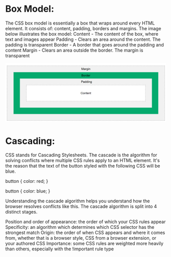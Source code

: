 # Box Model:

The CSS box model is essentially a box that wraps around every HTML element. It consists of: content, padding, borders and margins. The image below illustrates the box model:
Content - The content of the box, where text and images appear
Padding - Clears an area around the content. The padding is transparent
Border - A border that goes around the padding and content
Margin - Clears an area outside the border. The margin is transparent

![alt text](image.png)

# Cascading:

CSS stands for Cascading Stylesheets. The cascade is the algorithm for solving conflicts where multiple CSS rules apply to an HTML element. It's the reason that the text of the button styled with the following CSS will be blue.

button {
color: red;
}

button {
color: blue;
}

Understanding the cascade algorithm helps you understand how the browser resolves conflicts like this. The cascade algorithm is split into 4 distinct stages.

Position and order of appearance: the order of which your CSS rules appear
Specificity: an algorithm which determines which CSS selector has the strongest match
Origin: the order of when CSS appears and where it comes from, whether that is a browser style, CSS from a browser extension, or your authored CSS
Importance: some CSS rules are weighted more heavily than others, especially with the !important rule type
